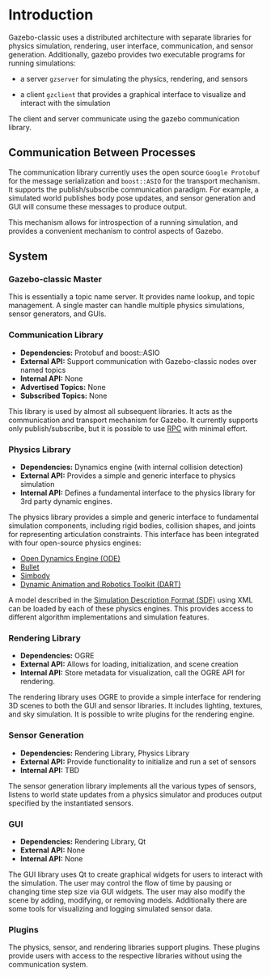 # Introduction

Gazebo-classic uses a distributed architecture
with separate libraries for physics simulation,
rendering, user interface, communication, and sensor generation.
Additionally, gazebo provides two executable programs for running simulations:

* a server `gzserver` for simulating the physics, rendering, and sensors

* a client `gzclient` that provides a graphical interface to
visualize and interact with the simulation

The client and server communicate using the gazebo communication library.

## Communication Between Processes

The communication library currently uses the open source
`Google Protobuf` for the message serialization
and `boost::ASIO` for the transport mechanism.
It supports the publish/subscribe communication paradigm.
For example, a simulated world publishes body pose updates,
and sensor generation and GUI will consume these messages to produce output.

This mechanism allows for introspection of a running simulation,
and provides a convenient mechanism to control aspects
of Gazebo.

## System

### Gazebo-classic Master

This is essentially a topic name server.
It provides name lookup, and topic management.
A single master can handle multiple physics simulations,
sensor generators, and GUIs.

### Communication Library

 * **Dependencies:** Protobuf and boost::ASIO
 * **External API:** Support communication with Gazebo-classic nodes over named topics
 * **Internal API:** None
 * **Advertised Topics:** None
 * **Subscribed Topics:** None

 This library is used by almost all subsequent libraries.
 It acts as the communication and transport mechanism for Gazebo.
 It currently supports only publish/subscribe,
 but it is possible to use
 [RPC](http://en.wikipedia.org/wiki/Remote_procedure_call)
 with minimal effort.

### Physics Library
 * **Dependencies:** Dynamics engine (with internal collision detection)
 * **External API:** Provides a simple and generic interface to physics simulation
 * **Internal API:** Defines a fundamental interface to the physics library for 3rd party dynamic engines.

 The physics library provides a simple and generic interface to
 fundamental simulation components, including rigid bodies,
 collision shapes, and joints for representing articulation
 constraints.
 This interface has been integrated with four open-source
 physics engines:

 * [Open Dynamics Engine (ODE)](http://ode.org)
 * [Bullet](http://bulletphysics.org)
 * [Simbody](https://simtk.org/home/simbody)
 * [Dynamic Animation and Robotics Toolkit (DART)](http://dartsim.github.io)

 A model described in the
 [Simulation Description Format (SDF)](http://sdformat.org)
 using XML can be loaded by each of these physics engines.
 This provides access to different algorithm implementations
 and simulation features.

### Rendering Library

 * **Dependencies:** OGRE
 * **External API:** Allows for loading, initialization, and scene creation
 * **Internal API:** Store metadata for visualization, call the OGRE API for rendering.

 The rendering library uses OGRE to provide a simple interface
 for rendering 3D scenes to both the GUI and sensor libraries.
 It includes lighting, textures, and sky simulation.
 It is possible to write plugins for the rendering engine.

### Sensor Generation

 * **Dependencies:** Rendering Library, Physics Library
 * **External API:** Provide functionality to initialize and run a set of sensors
 * **Internal API:** TBD

 The sensor generation library implements all the various types of sensors,
 listens to world state updates from a physics simulator and
 produces output specified by the instantiated sensors.

### GUI

 * **Dependencies:** Rendering Library, Qt
 * **External API:** None
 * **Internal API:** None

 The GUI library uses Qt to create graphical widgets for users to interact with the simulation.
 The user may control the flow of time by pausing or changing time step size
 via GUI widgets.
 The user may also modify the scene by adding, modifying, or removing models.
 Additionally there are some tools for visualizing and
 logging simulated sensor data.

### Plugins
 The physics, sensor, and rendering libraries support plugins.
 These plugins provide users with access to the respective libraries
 without using the communication system.
